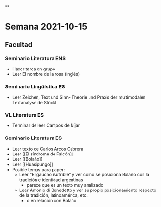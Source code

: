 **

# Semana 2021-10-15

## Facultad

### Seminario Literatura ENS

-   Hacer tarea en grupo
 -   Leer El nombre de la rosa (inglés)
    

### Seminario Lingüística ES

-   Leer Zeichen, Text und Sinn- Theorie und Praxis der multimodalen Textanalyse de Stöckl
    

### VL Literatura ES

-   Terminar de leer Campos de Níjar
    

### Seminario Literatura ES

-   Leer texto de Carlos Arcos Cabrera
-   Leer [[El síndrome de Falcón]]
-   Leer [[Bolaño]]
-   Leer [[Huasipungo]]
-   Posible temas para paper:
	-   Leer "El gaucho isufrible" y ver cómo se posiciona Bolaño con la tradición e identidad argentinas
		-  parece que es un texto muy analizado  
	- Leer Antonio di Benedetto y ver su propio posicionamiento respecto de la tradición, latinoamérica, etc.
		- o en relación con Bolaño